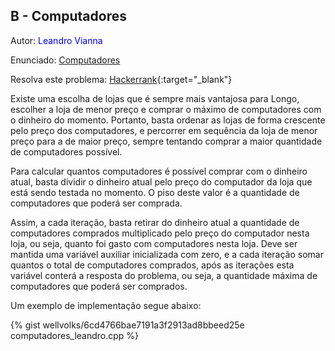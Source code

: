 ## B - Computadores
<div id="computadores"></div>

Autor: <font color = "blue">Leandro Vianna</font>

Enunciado: [Computadores][pb]

Resolva este problema: [Hackerrank][hackerrank-a]{:target="_blank"}

[pb]:https://github.com/maratonago/maratonago.github.io/raw/master/_includes/pdfs/primeira_comp_inf_ufg/B.pdf
[hackerrank-a]:		https://www.hackerrank.com/contests/ufg-contest-calouros/challenges/computadores

Existe uma escolha de lojas que é sempre mais vantajosa para Longo, escolher a loja de menor preço e comprar o máximo de computadores com o dinheiro do momento. Portanto, basta ordenar as lojas de forma crescente pelo preço dos computadores, e percorrer em sequência da loja de menor preço para a de maior preço, sempre tentando comprar a maior quantidade de computadores possível. 

Para calcular quantos computadores é possível comprar com o dinheiro atual, basta dividir o dinheiro atual pelo preço do computador da loja que está sendo testada no momento. O piso deste valor é a quantidade de computadores que poderá ser comprada. 

Assim, a cada iteração, basta retirar do dinheiro atual a quantidade de computadores comprados multiplicado pelo preço do computador nesta loja, ou seja, quanto foi gasto com computadores nesta loja. Deve ser mantida uma variável auxiliar inicializada com zero, e a cada iteração somar quantos o total de computadores comprados, após as iterações esta variável conterá a resposta do problema, ou seja, a quantidade máxima de computadores que poderá ser comprados.


Um exemplo de implementação segue abaixo:

{% gist wellvolks/6cd4766bae7191a3f2913ad8bbeed25e computadores_leandro.cpp %}
